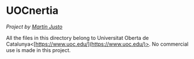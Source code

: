 # UOCnertia
*Project by [Martín Justo](https://www.linkedin.com/in/martin-justo-fernandez/ "Martín Justo")*

All the files in this directory belong to Universitat Oberta de Catalunya<[https://www.uoc.edu/](https://www.uoc.edu/)>.
No commercial use is made in this project.